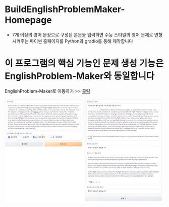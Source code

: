 # BuildEnglishProblemMaker-Homepage
* 7개 이상의 영어 문장으로 구성된 본문을 입력하면 수능 스타일의 영어 문제로 변형 시켜주는 파이썬 홈페이지를 Python과 gradio를 통해 제작합니다


# 이 프로그램의 핵심 기능인 문제 생성 기능은 EnglishProblem-Maker와 동일합니다
EnglishProblem-Maker로 이동하기 >> [클릭](https://github.com/hyunnn1123/EnglishProblem-Maker, "뿅")

![테스트](/example/test_image.png)
